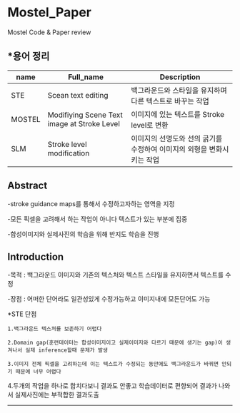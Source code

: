 # Mostel_Paper
Mostel Code & Paper review


*용어 정리
---
| name   | Full_name   | Description   |
|-------|-------|-------|
| STE | Scean text editing | 백그라운드와 스타일을 유지하며 다른 텍스트로 바꾸는 작업 |
| MOSTEL | Modifiying Scene Text image at Stroke Level | 이미지에 있는 텍스트를 Stroke level로 변환 |
| SLM | Stroke level modification |  이미지의 선명도와 선의 굵기를 수정하여 이미지의 외형을 변화시키는 작업|


Abstract
---
  -stroke guidance maps를 통해서 수정하고자하는 영역을 지정
  
  -모든 픽셀을 고려해서 하는 작업이 아니다 텍스트가 있는 부분에 집중
  
  -합성이미지와 실제사진의 학습을 위해 반지도 학습을 진행
  

Introduction
---
  -목적 : 백그라운드 이미지와 기존의 텍스처와 텍스트 스타일을 유지하면서 텍스트를 수정
  
  -장점 : 어떠한 단어라도 일관성있게 수정가능하고 이미지내에 모든단어도 가능
  
  
*STE 단점
  
    1.백그라운드 텍스처를 보존하기 어렵다
    
    2.Domain gap(훈련데이터는 합성이미지이고 실제이미지와 다르기 때문에 생기는 gap)이 생겨나서 실제 inference할때 문제가 발생
    
    3.이미지 전체 픽셀을 고려하는데 이는 텍스트가 수정되는 동안에도 백그라운드가 바뀌면 안되기 때문에 너무 어렵다
    
  4.두개의 작업을 하나로 합치다보니 결과도 안좋고 학습데이터로 편향되어 결과가 나와서 실제사진에는 부적합한 결과도출
  
  ---
  
